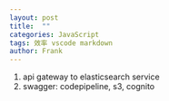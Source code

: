 ```yaml
---
layout: post
title:  ""
categories: JavaScript
tags: 效率 vscode markdown
author: Frank
---
```


1. api gateway to elasticsearch service
2. swagger: codepipeline, s3, cognito
